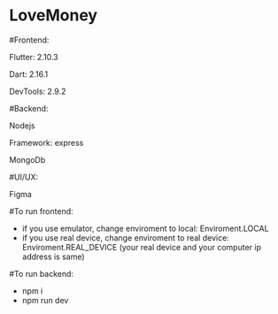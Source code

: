 # LoveMoney

#Frontend: 

Flutter: 2.10.3

Dart: 2.16.1

DevTools: 2.9.2

#Backend:

Nodejs

Framework: express

MongoDb

#UI/UX:

Figma

#To run frontend: 

+ if you use emulator, change enviroment to local: Enviroment.LOCAL
+ if you use real device, change enviroment to real device: Enviroment.REAL_DEVICE (your real device and your computer ip address is same)

#To run backend: 
+ npm i
+ npm run dev

